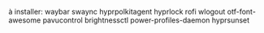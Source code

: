 à installer:
waybar
swaync
hyprpolkitagent
hyprlock
rofi
wlogout
otf-font-awesome
pavucontrol
brightnessctl
power-profiles-daemon
hyprsunset
